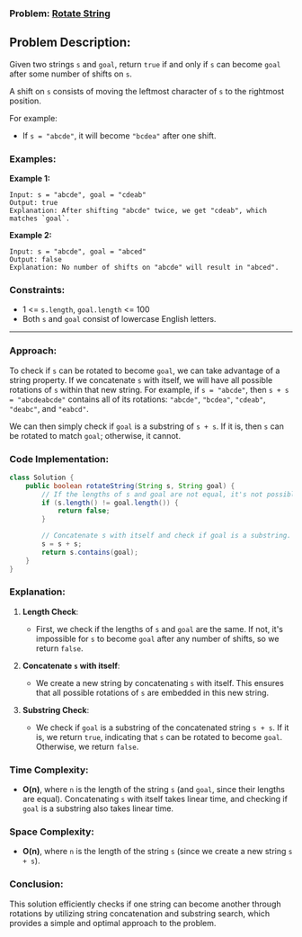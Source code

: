 ### Problem: [Rotate String](https://leetcode.com/problems/rotate-string/description/?envType=daily-question&envId=2024-11-03)

## Problem Description:

Given two strings `s` and `goal`, return `true` if and only if `s` can become `goal` after some number of shifts on `s`.

A shift on `s` consists of moving the leftmost character of `s` to the rightmost position.

For example:
- If `s = "abcde"`, it will become `"bcdea"` after one shift.

### Examples:

**Example 1:**
```plaintext
Input: s = "abcde", goal = "cdeab"
Output: true
Explanation: After shifting "abcde" twice, we get "cdeab", which matches `goal`.
```

**Example 2:**
```plaintext
Input: s = "abcde", goal = "abced"
Output: false
Explanation: No number of shifts on "abcde" will result in "abced".
```

### Constraints:
- 1 <= `s.length`, `goal.length` <= 100
- Both `s` and `goal` consist of lowercase English letters.

---

### Approach:

To check if `s` can be rotated to become `goal`, we can take advantage of a string property. If we concatenate `s` with itself, we will have all possible rotations of `s` within that new string. For example, if `s = "abcde"`, then `s + s = "abcdeabcde"` contains all of its rotations: `"abcde"`, `"bcdea"`, `"cdeab"`, `"deabc"`, and `"eabcd"`. 

We can then simply check if `goal` is a substring of `s + s`. If it is, then `s` can be rotated to match `goal`; otherwise, it cannot.

### Code Implementation:

```java
class Solution {
    public boolean rotateString(String s, String goal) {
        // If the lengths of s and goal are not equal, it's not possible to rotate to match.
        if (s.length() != goal.length()) {
            return false;
        }

        // Concatenate s with itself and check if goal is a substring.
        s = s + s;
        return s.contains(goal);
    }
}
```

### Explanation:

1. **Length Check**: 
   - First, we check if the lengths of `s` and `goal` are the same. If not, it's impossible for `s` to become `goal` after any number of shifts, so we return `false`.

2. **Concatenate `s` with itself**:
   - We create a new string by concatenating `s` with itself. This ensures that all possible rotations of `s` are embedded in this new string.

3. **Substring Check**:
   - We check if `goal` is a substring of the concatenated string `s + s`. If it is, we return `true`, indicating that `s` can be rotated to become `goal`. Otherwise, we return `false`.

### Time Complexity:
- **O(n)**, where `n` is the length of the string `s` (and `goal`, since their lengths are equal). Concatenating `s` with itself takes linear time, and checking if `goal` is a substring also takes linear time.

### Space Complexity:
- **O(n)**, where `n` is the length of the string `s` (since we create a new string `s + s`).

### Conclusion:
This solution efficiently checks if one string can become another through rotations by utilizing string concatenation and substring search, which provides a simple and optimal approach to the problem.
